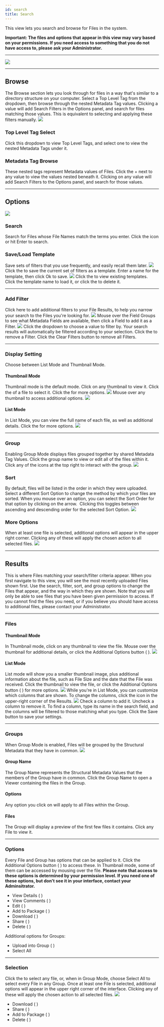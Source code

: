 ```yaml
---
id: search
title: Search
---
```


This view lets you search and browse for Files in the system.

<span class="important"><strong>Important:</strong></span><strong> The files and options that appear in this view may vary based on your permissions.  If you need access to something that you do not have access to, please ask your Administrator.</strong>

---

![](/img/search/search-main-1.png)

---

## Browse
The Browse section lets you look through for files in a way that's similar to a directory structure on your computer.  Select a Top Level Tag from the dropdown, then browse through the nested Metadata Tag values.  Clicking a value will add Search Filters in the Options panel, and search for files matching those values.  This is equivalent to selecting and applying these filters manually.
![](/img/search/search-browse-1.png)
### Top Level Tag Select
Click this dropdown to view Top Level Tags, and select one to view the nested Metadata Tags under it.
### Metadata Tag Browse
These nested tags represent Metadata values of Files.  Click the <span class="buttonstyle">+</span> next to any value to view the values nested beneath it.  Clicking on any value will add Search Filters to the Options panel, and search for those values.

---

## Options
![](/img/search/search-options-1.png)

### Search
Search for Files whose File Names match the terms you enter.  Click the <i class="fa fa-search" aria-hidden="true"></i> icon or hit Enter to search.
### Save/Load Template
Save sets of filters that you use frequently, and easily recall them later.
![](/img/search/search-options-save-template.png)
Click the <i class="fa fa-save" aria-hidden="true"></i> to save the current set of filters as a template.  Enter a name for the template, then click <span class="buttonstyle">Ok</span> to save.
![](/img/search/search-options-load-template.png)
Click the <i class="fa fa-folder-open" aria-hidden="true"></i> to view existing templates.  Click the template name to load it, or click the <i class="fa fa-trash" aria-hidden="true"></i> to delete it.

---

### Add Filter
Click here to add additional filters to your File Results, to help you narrow your search to the Files you're looking for.
![](/img/search/search-add-filter-1.png)
Mouse over the Field Groups to see what Metadata Fields are available, then click a Field to add it as a Filter.
![](/img/search/search-add-filter-2.png)
Click the dropdown to choose a value to filter by.  Your search results will automatically be filtered according to your selection.
Click the <i class="fa fa-times" aria-hidden="true"></i> to remove a Filter.  Click the Clear Filters button to remove all Filters.

---

### Display Setting
Choose between List Mode and Thumbnail Mode.
#### Thumbnail Mode
Thumbnail mode is the default mode.  Click on any thumbnail to view it.  Click the <i class="fa fa-square-o" aria-hidden="true"></i> of a file to select it.  Click the <i class="fa fa-ellipsis-v" aria-hidden="true"></i> for more options.
![](/img/search/search-group-mode-off-1.png)
Mouse over any thumbnail to access additional options.
![](/img/search/search-thumbnail-mouseover-1.png)

#### List Mode
In List Mode, you can view the full name of each file, as well as additional details.  Click the <i class="fa fa-ellipsis-v" aria-hidden="true"></i> for more options.
![](/img/search/search-list-mode-1.png)

---

### Group
Enabling Group Mode displays files grouped together by shared Metadata Tag Values.  Click the group name to view or edit all of the files within it.  Click any of the icons at the top right to interact with the group.
![](/img/search/search-group-mode-1.png)

### Sort
By default, files will be listed in the order in which they were uploaded.  Select a different Sort Option to change the method by which your files are sorted.
When you mouse over an option, you can select the Sort Order for that option by clicking on the arrow. &nbsp;Clicking this toggles between ascending and descending order for the selected Sort Option.
![](/img/package_inbox/package-inbox-sort-options.png)

### More Options
When at least one file is selected, additional options will appear in the upper right corner.  Clicking any of these will apply the chosen action to all selected files.
![](/img/search/search-options-2.png)

---

## Results
This is where Files matching your search/filter criteria appear.  When you first navigate to this view, you will see the most recently uploaded Files shown first.  Use the search, filter, sort, and group options to change the Files that appear, and the way in which they are shown.  Note that you will only be able to see files that you have been given permission to access.  If you cannot find the files you need, or if you believe you should have access to additional files, please contact your Administrator.

---

### Files
#### Thumbnail Mode
In Thumbnail mode, click on any thumbnail to view the file.  Mouse over the thumbnail for additional details, or click the Additional Options button ( <i class="fa fa-ellipsis-v" aria-hidden="true"></i> ).
![](/img/search/search-thumbnail-mode-1.png)
#### List Mode
List mode will show you a smaller thumbnail image, plus additional information about the file, such as File Size and the date that the File was received.  Click the thumbnail to view the file, or click the Additional Options button ( <i class="fa fa-ellipsis-v" aria-hidden="true"></i> ) for more options.
![](/img/search/search-list-mode-2.png)
While you're in List Mode, you can customize which columns that are shown.  To change the columns, click the <i class="fa fa-cog" aria-hidden="true"></i> icon in the upper-right corner of the Results.
![](/img/search/search-list-columns-1.png)
Check a column to add it.  Uncheck a column to remove it.  To find a column, type its name in the search field, and the columns will be filtered to those matching what you type.  Click the <span class="buttonstyle">Save</span> button to save your settings.

---

### Groups
When Group Mode is enabled, Files will be grouped by the Structural Metadata that they have in common.
![](/img/search/search-group-mode-2.png)
#### Group Name
The Group Name represents the Structural Metadata Values that the members of the Group have in common.  Click the Group Name to open a Viewer containing the files in the Group.
#### Options
Any option you click on will apply to all Files within the Group.
#### Files
The Group will display a preview of the first few files it contains.  Click any File to view it.

---

### Options
Every File and Group has options that can be applied to it.  Click the Additional Options button ( <i class="fa fa-ellipsis-v" aria-hidden="true"></i> ) to access these.  In Thumbnail mode, some of them can be accessed by mousing over the file.
<strong>Please note that access to these options is determined by your permission level.  If you need one of these options, but don't see it in your interface, contact your Adminsitrator. </strong>

* View Details ( <i class="fa fa-plus" aria-hidden="true"></i> )
* View Comments ( <i class="fa fa-comments" aria-hidden="true"></i> )
* Edit ( <i class="fa fa-pencil-alt" aria-hidden="true"></i> )
* Add to Package ( <i class="fa fa-plus" aria-hidden="true"></i> )
* Download ( <i class="fa fa-download" aria-hidden="true"></i> )
* Share ( <i class="fa fa-share-alt" aria-hidden="true"></i> )
* Delete ( <i class="fa fa-trash" aria-hidden="true"></i> )

Additional options for Groups:
* Upload into Group ( <i class="fa fa-upload" aria-hidden="true"></i> )
* Select All


---

### Selection
Click the <i class="fa fa-square-o" aria-hidden="true"></i> to select any file, or, when in Group Mode, choose Select All to select every File in any Group.
Once at least one File is selected, additional options will appear in the upper right corner of the interface.  Clicking any of these will apply the chosen action to all selected files.
![](/img/search/search-options-2.png)
* Download ( <i class="fa fa-download" aria-hidden="true"></i> )
* Share ( <i class="fa fa-share-alt" aria-hidden="true"></i> )
* Add to Package ( <i class="fa fa-plus" aria-hidden="true"></i> )
* Delete ( <i class="fa fa-trash" aria-hidden="true"></i> )
